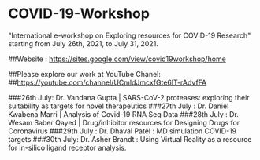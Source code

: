 # COVID-19-Workshop

 "International e-workshop on  Exploring resources for  COVID-19 Research" starting from July 26th, 2021, to July 31, 2021. 

##Website : https://sites.google.com/view/covid19workshop/home

##Please explore our work at YouTube Chanel: 
##https://youtube.com/channel/UCmldJmcxfGte6lT-rAdvfFA

###26th July: Dr. Vandana Gupta |  SARS-CoV-2 proteases: exploring their suitability as targets for novel therapeutics
###27th July : Dr. Daniel Kwabena Marri |  Analysis of Covid-19 RNA Seq Data
###28th July : Dr. Wesam Saber Qayed | Drug/inhibitor resources for Designing Drugs for Coronavirus
###29th July : Dr. Dhaval Patel : MD simulation COVID-19 targets
###30th July: Dr. Asher Brandt : Using Virtual Reality as a resource for in-silico ligand receptor analysis.

